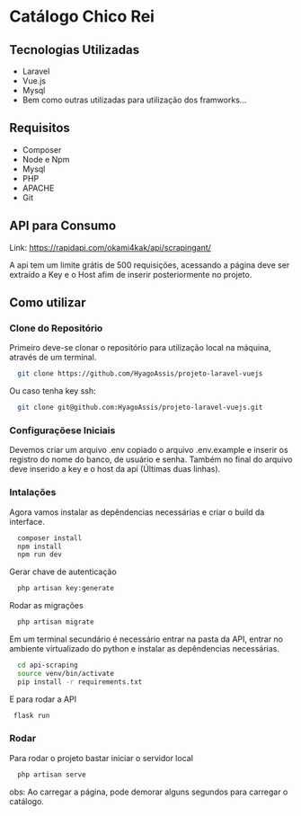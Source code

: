 # Catálogo Chico Rei

## Tecnologias Utilizadas
- Laravel
- Vue.js
- Mysql
- Bem como outras utilizadas para utilização dos framworks...

## Requisitos
- Composer
- Node e Npm
- Mysql
- PHP
- APACHE
- Git

## API para Consumo

Link: https://rapidapi.com/okami4kak/api/scrapingant/

A api tem um limite grátis de 500 requisições, acessando a página deve ser extraído a Key e o Host afim de inserir posteriormente no projeto.

## Como utilizar

### Clone do Repositório

Primeiro deve-se clonar o repositório para utilização local na máquina, através de um terminal.

```sh
  git clone https://github.com/HyagoAssis/projeto-laravel-vuejs
```
Ou caso tenha key ssh:
```sh
  git clone git@github.com:HyagoAssis/projeto-laravel-vuejs.git
```
### Configuraçõese Iniciais

Devemos criar um arquivo .env copiado o arquivo .env.example e inserir os registro do nome do banco, de usuário e senha. Também no final do arquivo deve inserido a key e o host da api (Últimas duas linhas).

### Intalações

Agora vamos instalar as depêndencias necessárias e criar o build da interface.
```sh
  composer install
  npm install
  npm run dev
```
Gerar chave de autenticação
```sh
  php artisan key:generate
```

Rodar as migrações
```sh
  php artisan migrate
```

Em um terminal secundário é necessário entrar na pasta da API, entrar no ambiente virtualizado do python e instalar as depêndencias necessárias.
```sh
  cd api-scraping
  source venv/bin/activate
  pip install -r requirements.txt
```
E para rodar a API
```sh
 flask run
```
### Rodar
Para rodar o projeto bastar iniciar o servidor local

```sh
  php artisan serve
```
obs: Ao carregar a página, pode demorar alguns segundos para carregar o catálogo.